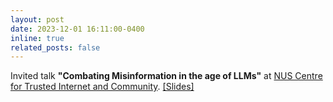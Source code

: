```yaml
---
layout: post
date: 2023-12-01 16:11:00-0400
inline: true
related_posts: false
---
```


Invited talk <b>"Combating Misinformation in the age of LLMs"</b> at <a href="https://x.com/nuscticnus/status/1732604461888291066?s=20">NUS Centre for Trusted Internet and Community</a>. <a href="https://speakerdeck.com/teacherpeterpan/combating-misinformation-in-the-age-of-llms">[Slides]</a>
